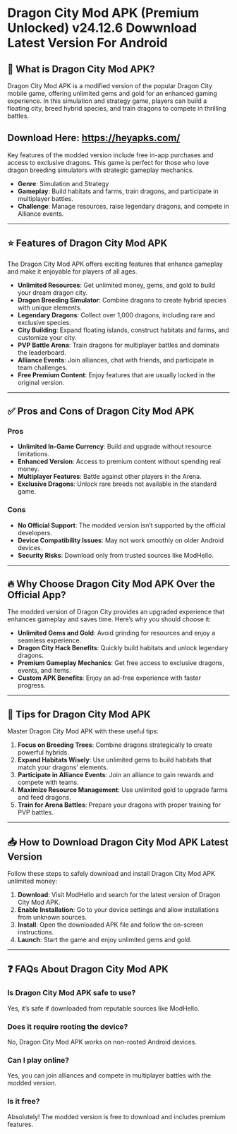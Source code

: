 # Dragon City Mod APK (Premium Unlocked) v24.12.6 Dowwnload Latest Version For Android

## 🐉 What is Dragon City Mod APK?

Dragon City Mod APK is a modified version of the popular Dragon City mobile game, offering unlimited gems and gold for an enhanced gaming experience. In this simulation and strategy game, players can build a floating city, breed hybrid species, and train dragons to compete in thrilling battles.

## Download Here: https://heyapks.com/

Key features of the modded version include free in-app purchases and access to exclusive dragons. This game is perfect for those who love dragon breeding simulators with strategic gameplay mechanics.

- **Genre**: Simulation and Strategy  
- **Gameplay**: Build habitats and farms, train dragons, and participate in multiplayer battles.  
- **Challenge**: Manage resources, raise legendary dragons, and compete in Alliance events.

---

## ⭐ Features of Dragon City Mod APK

The Dragon City Mod APK offers exciting features that enhance gameplay and make it enjoyable for players of all ages.

- **Unlimited Resources**: Get unlimited money, gems, and gold to build your dream dragon city.  
- **Dragon Breeding Simulator**: Combine dragons to create hybrid species with unique elements.  
- **Legendary Dragons**: Collect over 1,000 dragons, including rare and exclusive species.  
- **City Building**: Expand floating islands, construct habitats and farms, and customize your city.  
- **PVP Battle Arena**: Train dragons for multiplayer battles and dominate the leaderboard.  
- **Alliance Events**: Join alliances, chat with friends, and participate in team challenges.  
- **Free Premium Content**: Enjoy features that are usually locked in the original version.  

---

## ✅ Pros and Cons of Dragon City Mod APK

### Pros  
- **Unlimited In-Game Currency**: Build and upgrade without resource limitations.  
- **Enhanced Version**: Access to premium content without spending real money.  
- **Multiplayer Features**: Battle against other players in the Arena.  
- **Exclusive Dragons**: Unlock rare breeds not available in the standard game.  

### Cons  
- **No Official Support**: The modded version isn’t supported by the official developers.  
- **Device Compatibility Issues**: May not work smoothly on older Android devices.  
- **Security Risks**: Download only from trusted sources like ModHello.  

---

## 🔥 Why Choose Dragon City Mod APK Over the Official App?

The modded version of Dragon City provides an upgraded experience that enhances gameplay and saves time. Here’s why you should choose it:

- **Unlimited Gems and Gold**: Avoid grinding for resources and enjoy a seamless experience.  
- **Dragon City Hack Benefits**: Quickly build habitats and unlock legendary dragons.  
- **Premium Gameplay Mechanics**: Get free access to exclusive dragons, events, and items.  
- **Custom APK Benefits**: Enjoy an ad-free experience with faster progress.

---

## 🎯 Tips for Dragon City Mod APK

Master Dragon City Mod APK with these useful tips:

1. **Focus on Breeding Trees**: Combine dragons strategically to create powerful hybrids.  
2. **Expand Habitats Wisely**: Use unlimited gems to build habitats that match your dragons’ elements.  
3. **Participate in Alliance Events**: Join an alliance to gain rewards and compete with teams.  
4. **Maximize Resource Management**: Use unlimited gold to upgrade farms and feed dragons.  
5. **Train for Arena Battles**: Prepare your dragons with proper training for PVP battles.  

---

## 📥 How to Download Dragon City Mod APK Latest Version

Follow these steps to safely download and install Dragon City Mod APK unlimited money:

1. **Download**: Visit ModHello and search for the latest version of Dragon City Mod APK.  
2. **Enable Installation**: Go to your device settings and allow installations from unknown sources.  
3. **Install**: Open the downloaded APK file and follow the on-screen instructions.  
4. **Launch**: Start the game and enjoy unlimited gems and gold.  

---

## ❓ FAQs About Dragon City Mod APK

### Is Dragon City Mod APK safe to use?  
Yes, it’s safe if downloaded from reputable sources like ModHello.  

### Does it require rooting the device?  
No, Dragon City Mod APK works on non-rooted Android devices.  

### Can I play online?  
Yes, you can join alliances and compete in multiplayer battles with the modded version.  

### Is it free?  
Absolutely! The modded version is free to download and includes premium features.

